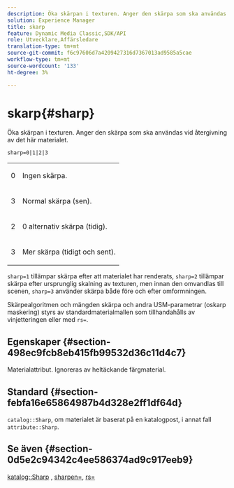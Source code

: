 ```yaml
---
description: Öka skärpan i texturen. Anger den skärpa som ska användas vid återgivning av det här materialet.
solution: Experience Manager
title: skarp
feature: Dynamic Media Classic,SDK/API
role: Utvecklare,Affärsledare
translation-type: tm+mt
source-git-commit: f6c97606d7a4209427316d7367013ad9585a5cae
workflow-type: tm+mt
source-wordcount: '133'
ht-degree: 3%

---
```



# skarp{#sharp}

Öka skärpan i texturen. Anger den skärpa som ska användas vid återgivning av det här materialet.

`sharp=0|1|2|3`

<table id="simpletable_04B4EAA7CE7D4ED48A61A50CD001388F"> 
 <tr class="strow"> 
  <td class="stentry"> <p>0 </p> </td> 
  <td class="stentry"> <p>Ingen skärpa. </p> </td> 
 </tr> 
 <tr class="strow"> 
  <td class="stentry"> <p>3 </p> </td> 
  <td class="stentry"> <p>Normal skärpa (sen). </p> </td> 
 </tr> 
 <tr class="strow"> 
  <td class="stentry"> <p>2 </p> </td> 
  <td class="stentry"> <p>0 alternativ skärpa (tidig). </p> </td> 
 </tr> 
 <tr class="strow"> 
  <td class="stentry"> <p>3 </p> </td> 
  <td class="stentry"> <p>Mer skärpa (tidigt och sent). </p> </td> 
 </tr> 
</table>

`sharp=1` tillämpar skärpa efter att materialet har renderats,  `sharp=2` tillämpar skärpa efter ursprunglig skalning av texturen, men innan den omvandlas till scenen,  `sharp=3` använder skärpa både före och efter omformningen.

Skärpealgoritmen och mängden skärpa och andra USM-parametrar (oskarp maskering) styrs av standardmaterialmallen som tillhandahålls av vinjetteringen eller med `rs=`.

## Egenskaper {#section-498ec9fcb8eb415fb99532d36c11d4c7}

Materialattribut. Ignoreras av heltäckande färgmaterial.

## Standard {#section-febfa16e65864987b4d328e2ff1df64d}

`catalog::Sharp`, om materialet är baserat på en katalogpost, i annat fall  `attribute::Sharp`.

## Se även {#section-0d5e2c94342c4ee586374ad9c917eeb9}

[katalog::Sharp](../../../../../ir-api/material-cat/image-rendering-api-ref/c-ir-material-catalog/c-ir-material-data-reference/r-ir-sharp-dataref.md#reference-f79a14bd52474dfd8495115d398a30d0) ,  [sharpen=](../../../../../ir-api/http-protocol/image-rendering-api-ref/c-ir-http-protocol-ref/c-ir-http-protocol-command-reference/r-ir-http-sharpen.md#reference-13034d22d176483cb99ccafc2a4f6a6e),  [rs=](../../../../../ir-api/http-protocol/image-rendering-api-ref/c-ir-http-protocol-ref/c-ir-http-protocol-command-reference/r-ir-rs.md#reference-d20cefaaa6cd4f449d1591c87959b4cf)
